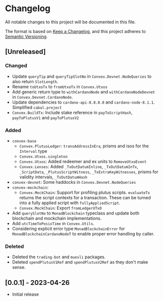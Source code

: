 # Changelog

All notable changes to this project will be documented in this file.

The format is based on [Keep a Changelog](https://keepachangelog.com/en/1.1.0/),
and this project adheres to [Semantic Versioning](https://semver.org/spec/v2.0.0.html).

## [Unreleased]

### Changed

* Update `queryTip` and `queryTipSlotNo` in `Convex.Devnet.NodeQueries` to also return `SlotLength`.
* Rename `toUtxoTx` to `fromUtxoTx` in `Convex.Utxos`
* Add generic return type to `withCardanoNode` and `withCardanoNodeDevnet` in `Convex.Devnet.CardanoNode`.
* Update dependencies to `cardano-api-8.8.0.0` and `cardano-node-8.1.1`. Simplified `cabal.project`
* `Convex.BuildTx`: Include stake reference in `payToScriptHash`, `payToPlutusV1` and `payToPlutusV2`

### Added

* `convex-base`
  - `Convex.PlutusLedger`: `transAddressInEra`, prisms and isos for the `Interval` type
  - `Convex.Utxos.singleton`
  - `Convex.Utxos`: Added redeemer and ex units to `RemoveUtxoEvent`
  - `Convex.Lenses`: Added `_TxOutDatumInline`, `_TxOutDatumInTx`, `_ScriptData`, `_PlutusScriptWitness`, `_TxExtraKeyWitnesses`, prisms for validity intervals, `_TxOutDatumHash`
* `convex-devnet`: Some haddocks in `Convex.Devnet.NodeQueries`
* `convex-mockchain`:
  - `Convex.MockChain`: Support for profiling plutus scripts. `evaluateTx` returns the script contexts for a transaction. These can be turned into a fully applied script with `fullyAppliedScript`.
  - `Convex.MockChain`: Export `fromLedgerUTxO`
* Add `querySlotNo` to `MonadBlockchain` typeclass and update both blockchain and mockchain implementations.
* Add `utcTimeToPosixTime` in `Convex.Utils`.
* Considering explicit error type `MonadBlockchainError` for `MonadBlockchainCardanoNodeT` to enable proper error handling by caller.

### Deleted

* Deleted the `trading-bot` and `muesli` packages.
* Deleted `spendPlutusV1Ref` and `spendPlutusV2Ref` as they don't make sense.

## [0.0.1] - 2023-04-26

* Initial release
